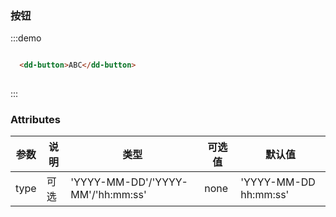 ### 按钮

:::demo

```html

  <dd-button>ABC</dd-button>
  
```
:::

### Attributes
| 参数      | 说明          | 类型      | 可选值                           | 默认值  |
|---------- |-------------- |---------- |--------------------------------  |-------- |
|  type  | 可选 |  'YYYY-MM-DD'/'YYYY-MM'/'hh:mm:ss'  | none | 'YYYY-MM-DD hh:mm:ss' |
